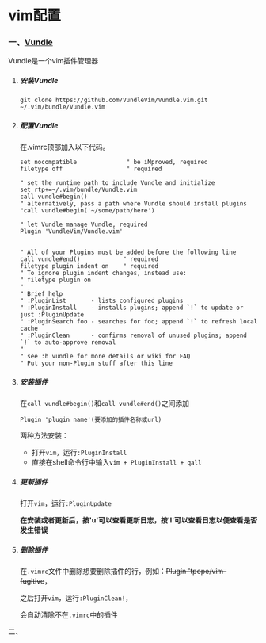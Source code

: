 

# vim配置



### 一、[Vundle](https://github.com/VundleVim/Vundle.vim)

Vundle是一个vim插件管理器

1. ##### 安装Vundle

   `git clone https://github.com/VundleVim/Vundle.vim.git ~/.vim/bundle/Vundle.vim`

2. ##### 配置Vundle

   在.vimrc顶部加入以下代码。

   ```vim
   set nocompatible              " be iMproved, required
   filetype off                  " required
   
   " set the runtime path to include Vundle and initialize
   set rtp+=~/.vim/bundle/Vundle.vim
   call vundle#begin()
   " alternatively, pass a path where Vundle should install plugins
   "call vundle#begin('~/some/path/here')
   
   " let Vundle manage Vundle, required
   Plugin 'VundleVim/Vundle.vim'
   
   
   " All of your Plugins must be added before the following line
   call vundle#end()            " required
   filetype plugin indent on    " required
   " To ignore plugin indent changes, instead use:
   " filetype plugin on
   "
   " Brief help
   " :PluginList       - lists configured plugins
   " :PluginInstall    - installs plugins; append `!` to update or just :PluginUpdate
   " :PluginSearch foo - searches for foo; append `!` to refresh local cache
   " :PluginClean      - confirms removal of unused plugins; append `!` to auto-approve removal
   "
   " see :h vundle for more details or wiki for FAQ
   " Put your non-Plugin stuff after this line
   ```

3. ##### 安装插件

   在`call vundle#begin()`和`call vundle#end()`之间添加

   `Plugin 'plugin name'(要添加的插件名称或url)`

   两种方法安装：

   * 打开`vim`，运行`:PluginInstall`
   * 直接在shell命令行中输入`vim + PluginInstall + qall`

4. ##### 更新插件

   打开`vim`，运行`:PluginUpdate`

   **在安装或者更新后，按'u'可以查看更新日志，按'l'可以查看日志以便查看是否发生错误**

5. ##### 删除插件

   在`.vimrc`文件中删除想要删除插件的行，例如：~~Plugin 'tpope/vim-fugitive~~，

   之后打开`vim`，运行`:PluginClean!`，

   会自动清除不在`.vimrc`中的插件



二、


